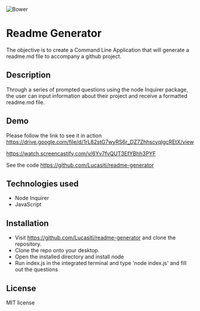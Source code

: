![Bower](https://img.shields.io/bower/l/inquirer)
# Readme Generator
The objective is to create a Command Line Application that will generate a readme.md file to accompany a github project.

## Description
Through a series of prompted questions using the node Inquirer package, the user can input information about their project and receive a formatted readme.md file.


## Demo
Please follow the link to see it in action
https://drive.google.com/file/d/1rL82stG7wyRS6r_DZ7ZhhscyqIgcREtX/view

https://watch.screencastify.com/v/6Yv7fvQUT3EfYBhh3PYF

See the code
https://github.com/Lucasiti/readme-generator


## Technologies used
- Node Inquirer
- JavaScript

## Installation
- Visit https://github.com/Lucasiti/readme-generator and clone the repository.
- Clone the repo onto your desktop.
- Open the installed directory and install node
- Run index.js in the integrated terminal and type 'node index.js' and fill out the questions

## License
MIT license







